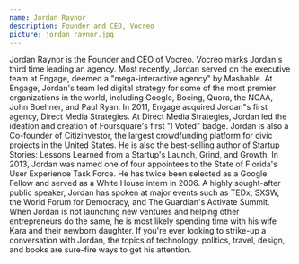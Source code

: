 ```yaml
---
name: Jordan Raynor
description: Founder and CEO, Vocreo
picture: jordan_raynor.jpg
---
```

Jordan Raynor is the Founder and CEO of Vocreo. Vocreo marks Jordan's third time leading an agency. Most recently, Jordan served on the executive team at Engage, deemed a "mega-interactive agency" by Mashable. At Engage, Jordan's team led digital strategy for some of the most premier organizations in the world, including Google, Boeing, Quora, the NCAA, John Boehner, and Paul Ryan. In 2011, Engage acquired Jordan"s first agency, Direct Media Strategies. At Direct Media Strategies, Jordan led the ideation and creation of Foursquare's first "I Voted" badge. Jordan is also a Co-founder of Citizinvestor, the largest crowdfunding platform for civic projects in the United States. He is also the best-selling author of Startup Stories: Lessons Learned from a Startup's Launch, Grind, and Growth. In 2013, Jordan was named one of four appointees to the State of Florida's User Experience Task Force. He has twice been selected as a Google Fellow and served as a White House intern in 2006. A highly sought-after public speaker, Jordan has spoken at major events such as TEDx, SXSW, the World Forum for Democracy, and The Guardian's Activate Summit. When Jordan is not launching new ventures and helping other entrepreneurs do the same, he is most likely spending time with his wife Kara and their newborn daughter. If you're ever looking to strike-up a conversation with Jordan, the topics of technology, politics, travel, design, and books are sure-fire ways to get his attention.
